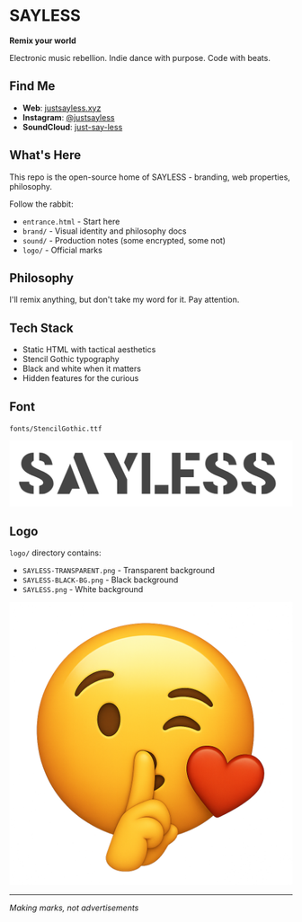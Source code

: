 # SAYLESS

**Remix your world**

Electronic music rebellion. Indie dance with purpose. Code with beats.

## Find Me

- **Web**: [justsayless.xyz](https://justsayless.xyz)
- **Instagram**: [@justsayless](https://instagram.com/justsayless)
- **SoundCloud**: [just-say-less](https://soundcloud.com/just-say-less)

## What's Here

This repo is the open-source home of SAYLESS - branding, web properties, philosophy. 

Follow the rabbit:
- `entrance.html` - Start here
- `brand/` - Visual identity and philosophy docs
- `sound/` - Production notes (some encrypted, some not)
- `logo/` - Official marks

## Philosophy

I'll remix anything, but don't take my word for it. Pay attention.

## Tech Stack

- Static HTML with tactical aesthetics
- Stencil Gothic typography
- Black and white when it matters
- Hidden features for the curious

## Font

`fonts/StencilGothic.ttf`

![SAYLESS Font](etc/SAYLESS-font-sample.png)

## Logo

`logo/` directory contains:
- `SAYLESS-TRANSPARENT.png` - Transparent background
- `SAYLESS-BLACK-BG.png` - Black background
- `SAYLESS.png` - White background

![SAYLESS](logo/SAYLESS-TRANSPARENT.png)

---

*Making marks, not advertisements*
